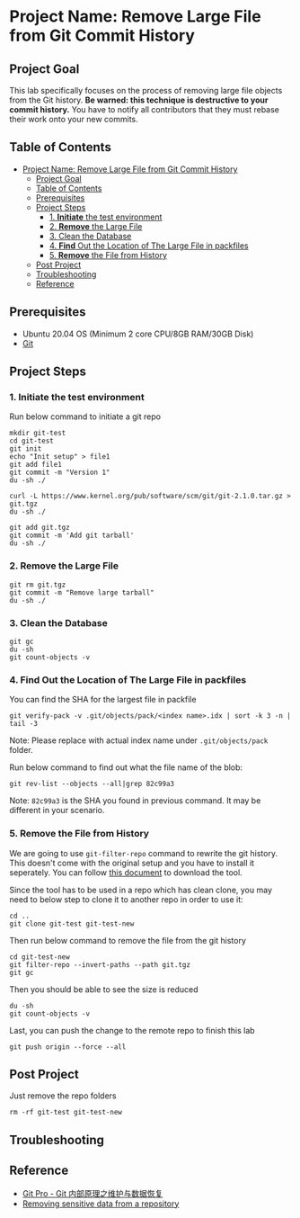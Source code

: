 # Project Name: Remove Large File from Git Commit History

## Project Goal
This lab specifically focuses on the process of removing large file objects from the Git history. **Be warned: this technique is destructive to your commit history.** You have to notify all contributors that they must rebase their work onto your new commits.

## Table of Contents
- [Project Name: Remove Large File from Git Commit History](#project-name-remove-large-file-from-git-commit-history)
  - [Project Goal](#project-goal)
  - [Table of Contents](#table-of-contents)
  - [Prerequisites](#prerequisites)
  - [Project Steps](#project-steps)
    - [1. **Initiate** the test environment](#1-initiate-the-test-environment)
    - [2. **Remove** the Large File](#2-remove-the-large-file)
    - [3. Clean the Database](#3-clean-the-database)
    - [4. **Find** Out the Location of The Large File in packfiles](#4-find-out-the-location-of-the-large-file-in-packfiles)
    - [5. **Remove** the File from History](#5-remove-the-file-from-history)
  - [Post Project](#post-project)
  - [Troubleshooting](#troubleshooting)
  - [Reference](#reference) 

## <a name="prerequisites">Prerequisites</a>
- Ubuntu 20.04 OS (Minimum 2 core CPU/8GB RAM/30GB Disk)
- [Git](https://git-scm.com/book/en/v2/Getting-Started-Installing-Git) 


## <a name="project_steps">Project Steps</a>

### 1. **Initiate** the test environment
Run below command to initiate a git repo
```
mkdir git-test
cd git-test
git init
echo "Init setup" > file1
git add file1
git commit -m "Version 1"
du -sh ./

curl -L https://www.kernel.org/pub/software/scm/git/git-2.1.0.tar.gz > git.tgz
du -sh ./

git add git.tgz
git commit -m 'Add git tarball'
du -sh ./
```

### 2. **Remove** the Large File
```
git rm git.tgz
git commit -m "Remove large tarball"
du -sh ./
```

### 3. Clean the Database
```
git gc
du -sh
git count-objects -v
```

### 4. **Find** Out the Location of The Large File in packfiles
You can find the SHA for the largest file in packfile
```
git verify-pack -v .git/objects/pack/<index name>.idx | sort -k 3 -n | tail -3
```
Note: Please replace **<index name>** with actual index name under `.git/objects/pack` folder. <br/>

Run below command to find out what the file name of the blob:
```
git rev-list --objects --all|grep 82c99a3
```
Note: `82c99a3` is the SHA you found in previous command. It may be different in your scenario.

### 5. **Remove** the File from History
We are going to use `git-filter-repo` command to rewrite the git history. This doesn't come with the original setup and you have to install it seperately. You can follow [this document](https://github.com/newren/git-filter-repo/blob/main/INSTALL.md) to download the tool. <br/>

Since the tool has to be used in a repo which has clean clone, you may need to below step to clone it to another repo in order to use it:
```
cd ..
git clone git-test git-test-new
```
Then run below command to remove the file from the git history
```
cd git-test-new
git filter-repo --invert-paths --path git.tgz
git gc
```
Then you should be able to see the size is reduced
```
du -sh
git count-objects -v
```
Last, you can push the change to the remote repo to finish this lab
```
git push origin --force --all
```

## <a name="post_project">Post Project</a>
Just remove the repo folders
```
rm -rf git-test git-test-new
```

## <a name="troubleshooting">Troubleshooting</a>

## <a name="reference">Reference</a>
- [Git Pro - Git 内部原理之维护与数据恢复](https://git-scm.com/book/zh/v2/Git-%E5%86%85%E9%83%A8%E5%8E%9F%E7%90%86-%E7%BB%B4%E6%8A%A4%E4%B8%8E%E6%95%B0%E6%8D%AE%E6%81%A2%E5%A4%8D)
- [Removing sensitive data from a repository](https://docs.github.com/en/authentication/keeping-your-account-and-data-secure/removing-sensitive-data-from-a-repository)
